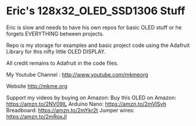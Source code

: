 # Eric's 128x32_OLED_SSD1306 Stuff

Eric is slow and needs to have his own repos for basic OLED stuff or he forgets EVERYTHING between projects.

Repo is my storage for examples and basic project code using the Adafruit Library for this nifty little OLED DISPLAY.

All credit remains to Adafruit in the code files.  

My Youtube Channel : http://www.youtube.com/mkmeorg

Website http://mkme.org

Support my videos by buying on Amazon:
Buy this OLED on Amazon: https://amzn.to/2NV09lL
Arduino Nano: https://amzn.to/2mVlSyh
Breadboard: https://amzn.to/2mYkr2t
Jumper wires: https://amzn.to/2mRoxJl